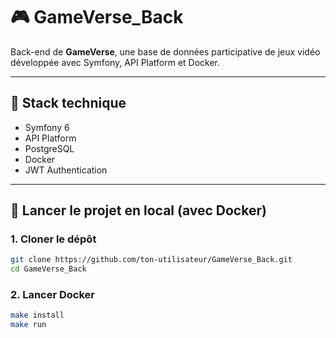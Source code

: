 # 🎮 GameVerse_Back

Back-end de **GameVerse**, une base de données participative de jeux vidéo développée avec Symfony, API Platform et Docker.

---

## 🚀 Stack technique

- Symfony 6
- API Platform
- PostgreSQL
- Docker
- JWT Authentication

---

## 🐳 Lancer le projet en local (avec Docker)

### 1. Cloner le dépôt

```bash
git clone https://github.com/ton-utilisateur/GameVerse_Back.git
cd GameVerse_Back
```

### 2. Lancer Docker

```bash
make install
make run
```